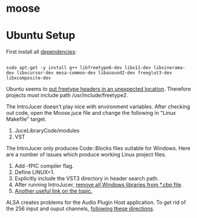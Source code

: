 # moose



Ubuntu Setup
============

First install all [dependencies](http://www.juce.com/forum/topic/list-juce-dependancies-under-ubuntu-linux):

<pre><code>
sudo apt-get -y install g++ libfreetype6-dev libx11-dev libxinerama-dev libxcursor-dev mesa-common-dev libasound2-dev freeglut3-dev libxcomposite-dev
</code></pre>

Ubuntu seems to [put freetype headers in an unexpected location](http://stackoverflow.com/questions/21213380/cannot-include-freetype-headers-on-linux). Therefore projects must include path /usr/include/freetype2.

The IntroJucer doesn't play nice with environment variables. After checking out code, open the Moose.juce file and change the following in "Linux Makefile" target.

1. JuceLibraryCode/modules
2. VST

The IntroJucer only produces Code::Blocks files suitable for Windows. Here are a number of issues which produce working Linux project files.

1. Add -fPIC compiler flag.
2. Define LINUX=1.
3. Explicitly include the VST3 directory in header search path.
4. After running IntroJucer, [remove all Windows libraries from *.cbp file](http://www.juce.com/forum/topic/codeblocks-missing-compiler-flag-and-libraries).
5. [Another useful link on the topic.](http://www.juce.com/forum/topic/juce-and-ides-under-linux)

ALSA creates problems for the Audio Plugin Host application. To get rid of the 256 input and ouput channels, [following these directions](http://www.juce.com/forum/topic/plugin-host-number-ins/outs).
